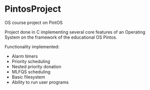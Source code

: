 # PintosProject
OS course project on PintOS

Project done in C implementing several core features of an Operating System on the framework of the educational OS Pintos.

Functionality implemented:
- Alarm timers
- Priority scheduling
- Nested priority donation
- MLFQS scheduling
- Basic filesystem
- Ability to run user programs
